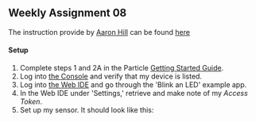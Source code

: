 ## Weekly Assignment 08

The instruction provide by [Aaron Hill](https://github.com/aaronxhill) can be found [here](https://github.com/visualizedata/data-structures/blob/master/weekly_assignment_08.md)

#### Setup

1. Complete steps 1 and 2A in the Particle [Getting Started Guide](https://docs.particle.io/guide/getting-started/start/photon/).  
2. Log into [the Console](https://console.particle.io/) and verify that my device is listed.   
3. Log into [the Web IDE](https://build.particle.io/) and go through the 'Blink an LED' example app.  
4. In the Web IDE under 'Settings,' retrieve and make note of my *Access Token*.  
5. Set up my sensor. It should look like this: 
